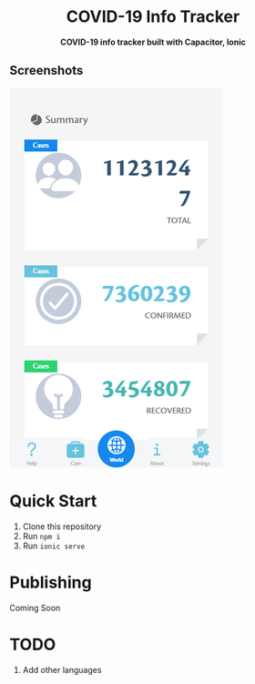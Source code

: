 <div align="center">
  <h1>COVID-19 Info Tracker</h1>
  <p><strong>COVID-19 info tracker built with Capacitor, Ionic</strong></p>
</div>

## Screenshots
![Screenshots](/_docs/screenshots/01.gif?raw=true "Screen Shot")

# <a name="quick-start"></a>Quick Start
1. Clone this repository
2. Run `npm i`
3. Run `ionic serve`

# <a name="quick-start"></a>Publishing
Coming Soon

# <a name="quick-start"></a>TODO
1. Add other languages